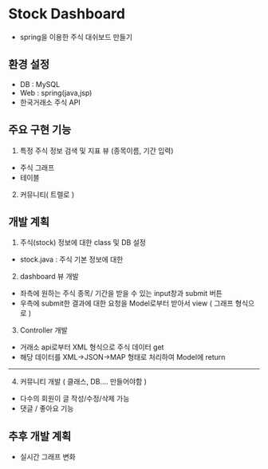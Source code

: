 # Stock Dashboard
- spring을 이용한 주식 대쉬보드 만들기

## 환경 설정
- DB : MySQL
- Web : spring(java,jsp)
- 한국거래소 주식 API

## 주요 구현 기능
1. 특정 주식 정보 검색 및 지표 뷰 (종목이름, 기간 입력)
  - 주식 그래프
  - 테이블
2. 커뮤니티( 트렐로 )

## 개발 계획
1. 주식(stock) 정보에 대한 class 및 DB 설정
  - stock.java : 주식 기본 정보에 대한

2. dashboard 뷰 개발
  - 좌측에 원하는 주식 종목/ 기간을 받을 수 있는 input창과 submit 버튼
  - 우측에 submit한 결과에 대한 요청을 Model로부터 받아서 view ( 그래프 형식으로 )
  
3. Controller 개발
  - 거래소 api로부터 XML 형식으로 주식 데이터 get
  - 해당 데이터를 XML->JSON->MAP 형태로 처리하여 Model에 return
 
----------------------------------------------------------------
4. 커뮤니티 개발 ( 클래스, DB.... 만들어야함 ) 
- 다수의 회원이 글 작성/수정/삭제 가능
- 댓글 / 좋아요 기능

## 추후 개발 계획
- 실시간 그래프 변화
